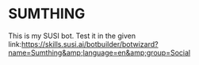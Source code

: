 # SUMTHING
This is my SUSI bot. Test it in the given link:https://skills.susi.ai/botbuilder/botwizard?name=Sumthing&amp;language=en&amp;group=Social
